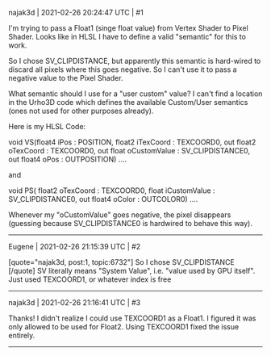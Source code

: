 najak3d | 2021-02-26 20:24:47 UTC | #1

I'm trying to pass a Float1 (singe float value) from Vertex Shader to Pixel Shader.   Looks like in HLSL I have to define a valid "semantic" for this to work.

So I chose SV_CLIPDISTANCE, but apparently this semantic is hard-wired to discard all pixels where this goes negative.  So I can't use it to pass a negative value to the Pixel Shader.

What semantic should I use for a "user custom" value?  I can't find a location in the Urho3D code which defines the available Custom/User semantics (ones not used for other purposes already).

Here is my HLSL Code:

void VS(float4 iPos : POSITION,
    float2 iTexCoord : TEXCOORD0, 
    out float2 oTexCoord : TEXCOORD0,
    out float oCustomValue : SV_CLIPDISTANCE0,
    out float4 oPos : OUTPOSITION)
....

and

void PS(
    float2 oTexCoord : TEXCOORD0,
    float iCustomValue : SV_CLIPDISTANCE0,
    out float4 oColor : OUTCOLOR0)
....



Whenever my "oCustomValue" goes negative, the pixel disappears (guessing because SV_CLIPDISTANCE0 is hardwired to behave this way).

-------------------------

Eugene | 2021-02-26 21:15:39 UTC | #2

[quote="najak3d, post:1, topic:6732"]
So I chose SV_CLIPDISTANCE
[/quote]
SV literally means "System Value", i.e. "value used by GPU itself".
Just used TEXCOORD1, or whatever index is free

-------------------------

najak3d | 2021-02-26 21:16:41 UTC | #3

Thanks!  I didn't realize I could use TEXCOORD1 as a Float1.  I figured it was only allowed to be used for Float2.   Using TEXCOORD1 fixed the issue entirely.

-------------------------

